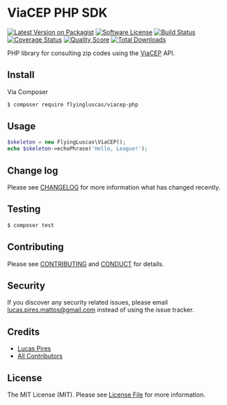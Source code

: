 # ViaCEP PHP SDK

[![Latest Version on Packagist][ico-version]][link-packagist]
[![Software License][ico-license]](LICENSE.md)
[![Build Status][ico-travis]][link-travis]
[![Coverage Status][ico-code-climate]][link-code-climate]
[![Quality Score][ico-code-quality]][link-code-quality]
[![Total Downloads][ico-downloads]][link-downloads]

PHP library for consulting zip codes using the [ViaCEP](https://viacep.com.br) API. 

## Install

Via Composer

``` bash
$ composer require flyingluscas/viacep-php
```

## Usage

``` php
$skeleton = new FlyingLuscas\ViaCEP();
echo $skeleton->echoPhrase('Hello, League!');
```

## Change log

Please see [CHANGELOG](CHANGELOG.md) for more information what has changed recently.

## Testing

``` bash
$ composer test
```

## Contributing

Please see [CONTRIBUTING](CONTRIBUTING.md) and [CONDUCT](CONDUCT.md) for details.

## Security

If you discover any security related issues, please email lucas.pires.mattos@gmail.com instead of using the issue tracker.

## Credits

- [Lucas Pires][link-author]
- [All Contributors][link-contributors]

## License

The MIT License (MIT). Please see [License File](LICENSE.md) for more information.

[ico-version]: https://img.shields.io/packagist/v/flyingluscas/viacep-php.svg?style=flat-square
[ico-license]: https://img.shields.io/badge/license-MIT-brightgreen.svg?style=flat-square
[ico-travis]: https://img.shields.io/travis/flyingluscas/viacep-php/master.svg?style=flat-square
[ico-code-climate]: https://img.shields.io/codeclimate/coverage/github/flyingluscas/viacep-php.svg?style=flat-square
[ico-code-quality]: https://img.shields.io/codeclimate/github/flyingluscas/viacep-php.svg?style=flat-square
[ico-downloads]: https://img.shields.io/packagist/dt/flyingluscas/viacep-php.svg?style=flat-square

[link-packagist]: https://packagist.org/packages/flyingluscas/viacep-php
[link-travis]: https://travis-ci.org/flyingluscas/viacep-php
[link-code-climate]: https://codeclimate.com/github/flyingluscas/viacep-php/coverage
[link-code-quality]: https://codeclimate.com/github/flyingluscas/viacep-php/code
[link-downloads]: https://packagist.org/packages/flyingluscas/viacep-php
[link-author]: https://github.com/flyingluscas
[link-contributors]: ../../contributors
